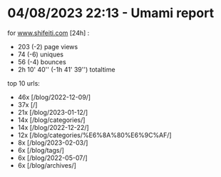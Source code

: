 # 04/08/2023 22:13 - Umami report
for www.shifeiti.com [24h] :

 - 203 (-2) page views
 - 74 (-6) uniques
 - 56 (-4) bounces
 - 2h 10' 40'' (-1h 41' 39'') totaltime


top 10 urls:
 - 46x [/blog/2022-12-09/]
 - 37x [/]
 - 21x [/blog/2023-01-12/]
 - 14x [/blog/categories/]
 - 14x [/blog/2022-12-22/]
 - 12x [/blog/categories/%E6%8A%80%E6%9C%AF/]
 - 8x [/blog/2023-02-03/]
 - 6x [/blog/tags/]
 - 6x [/blog/2022-05-07/]
 - 6x [/blog/archives/]


